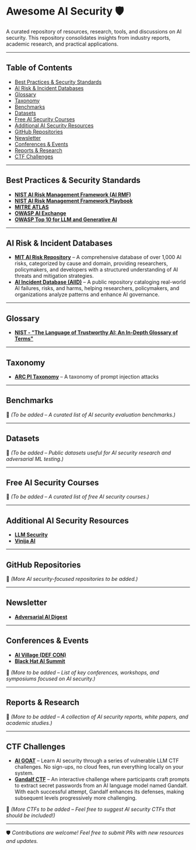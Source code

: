 # Awesome AI Security 🛡️  

A curated repository of resources, research, tools, and discussions on AI security. This repository consolidates insights from industry reports, academic research, and practical applications.  

---

## Table of Contents  

- [Best Practices & Security Standards](#best-practices--security-standards)  
- [AI Risk & Incident Databases](#ai-risk--incident-databases)  
- [Glossary](#glossary)  
- [Taxonomy](#taxonomy)  
- [Benchmarks](#benchmarks)  
- [Datasets](#datasets)  
- [Free AI Security Courses](#free-ai-security-courses)  
- [Additional AI Security Resources](#additional-ai-security-resources)  
- [GitHub Repositories](#github-repositories)  
- [Newsletter](#newsletter)  
- [Conferences & Events](#conferences--events)  
- [Reports & Research](#reports--research)  
- [CTF Challenges](#ctf-challenges)  

---

## Best Practices & Security Standards  

- **[NIST AI Risk Management Framework (AI RMF)](https://nvlpubs.nist.gov/nistpubs/ai/NIST.AI.100-1.pdf)**  
- **[NIST AI Risk Management Framework Playbook](https://airc.nist.gov/airmf-resources/playbook/)**  
- **[MITRE ATLAS](http://atlas.mitre.org)**  
- **[OWASP AI Exchange](https://owaspai.org/docs/ai_security_overview/)**  
- **[OWASP Top 10 for LLM and Generative AI](https://owasp.org/www-project-top-10-for-large-language-model-applications/)**  

---

## AI Risk & Incident Databases  

- **[MIT AI Risk Repository](https://airisk.mit.edu/)** – A comprehensive database of over 1,000 AI risks, categorized by cause and domain, providing researchers, policymakers, and developers with a structured understanding of AI threats and mitigation strategies.  
- **[AI Incident Database (AIID)](https://incidentdatabase.ai/)** – A public repository cataloging real-world AI failures, risks, and harms, helping researchers, policymakers, and organizations analyze patterns and enhance AI governance.  

---

## Glossary  

- **[NIST - "The Language of Trustworthy AI: An In-Depth Glossary of Terms"](https://airc.nist.gov/glossary/)**  

---

## Taxonomy  

- **[ARC PI Taxonomy](https://github.com/Arcanum-Sec/arc_pi_taxonomy)** – A taxonomy of prompt injection attacks  

---

## Benchmarks  

📌 *(To be added – A curated list of AI security evaluation benchmarks.)*  

---

## Datasets  

📌 *(To be added – Public datasets useful for AI security research and adversarial ML testing.)*  

---

## Free AI Security Courses  

📌 *(To be added – A curated list of free AI security courses.)*  

---

## Additional AI Security Resources  

- **[LLM Security](http://llmsecurity.net)**  
- **[Vinija AI](http://vinija.ai/models/LLM/)**  

---

## GitHub Repositories  

📌 *(More AI security-focused repositories to be added.)*  

---

## Newsletter  

- **[Adversarial AI Digest](https://www.linkedin.com/newsletters/adversarial-ai-digest-7298813894498598912/)**  

---

## Conferences & Events  

- **[AI Village (DEF CON)](https://aivillage.org/)**  
- **[Black Hat AI Summit](https://www.blackhat.com/)**  

📌 *(More to be added – List of key conferences, workshops, and symposiums focused on AI security.)*  

---

## Reports & Research  

📌 *(More to be added – A collection of AI security reports, white papers, and academic studies.)*  

---

## CTF Challenges  

- **[AI GOAT](https://github.com/dhammon/ai-goat)** – Learn AI security through a series of vulnerable LLM CTF challenges. No sign-ups, no cloud fees, run everything locally on your system.  
- **[Gandalf CTF](https://gandalf.lakera.ai/)** – An interactive challenge where participants craft prompts to extract secret passwords from an AI language model named Gandalf. With each successful attempt, Gandalf enhances its defenses, making subsequent levels progressively more challenging. 

📌 *(More CTFs to be added – Feel free to suggest AI security CTFs that should be included!)*  

---

🛡️ *Contributions are welcome! Feel free to submit PRs with new resources and updates.*  
